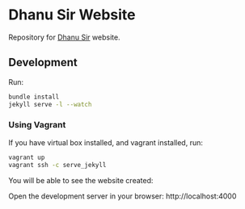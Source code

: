 # Dhanu Sir Website

Repository for [Dhanu Sir](https://dhanusir.com) website.

## Development

Run:

```sh
bundle install
jekyll serve -l --watch
```

### Using Vagrant

If you have virtual box installed, and vagrant installed, run:

```sh
vagrant up
vagrant ssh -c serve_jekyll
```

You will be able to see the website created:

Open the development server in your browser: http://localhost:4000

